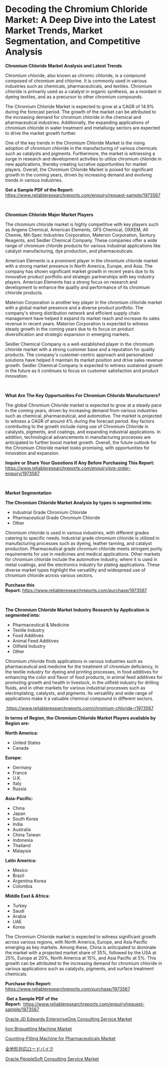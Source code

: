 <p><h1>Decoding the Chromium Chloride Market: A Deep Dive into the Latest Market Trends, Market Segmentation, and Competitive Analysis</h1></p><p><strong>Chromium Chloride Market Analysis and Latest Trends</strong></p>
<p><p>Chromium chloride, also known as chromic chloride, is a compound composed of chromium and chlorine. It is commonly used in various industries such as chemicals, pharmaceuticals, and textiles. Chromium chloride is primarily used as a catalyst in organic synthesis, as a mordant in dyeing textiles, and as a precursor to other chromium compounds.</p><p>The Chromium Chloride Market is expected to grow at a CAGR of 14.9% during the forecast period. The growth of the market can be attributed to the increasing demand for chromium chloride in the chemical and pharmaceutical industries. Additionally, the expanding applications of chromium chloride in water treatment and metallurgy sectors are expected to drive the market growth further.</p><p>One of the key trends in the Chromium Chloride Market is the rising adoption of chromium chloride in the manufacturing of various chemicals such as catalysts and pigments. Furthermore, the market is witnessing a surge in research and development activities to utilize chromium chloride in new applications, thereby creating lucrative opportunities for market players. Overall, the Chromium Chloride Market is poised for significant growth in the coming years, driven by increasing demand and evolving trends in various industries.</p></p>
<p><strong>Get a Sample PDF of the Report:&nbsp;</strong> <a href="https://www.reliableresearchreports.com/enquiry/request-sample/1973567">https://www.reliableresearchreports.com/enquiry/request-sample/1973567</a></p>
<p>&nbsp;</p>
<p><strong>Chromium Chloride Major Market Players</strong></p>
<p><p>The chromium chloride market is highly competitive with key players such as Angene Chemical, American Elements, GFS Chemical, OXKEM, All Chemie, Mil-Spec Industries Corporation, Materion Corporation, Sentury Reagents, and Seidler Chemical Company. These companies offer a wide range of chromium chloride products for various industrial applications like catalyst manufacturing, dye production, and pharmaceuticals.</p><p>American Elements is a prominent player in the chromium chloride market with a strong market presence in North America, Europe, and Asia. The company has shown significant market growth in recent years due to its innovative product portfolio and strategic partnerships with key industry players. American Elements has a strong focus on research and development to enhance the quality and performance of its chromium chloride products.</p><p>Materion Corporation is another key player in the chromium chloride market with a global market presence and a diverse product portfolio. The company's strong distribution network and efficient supply chain management have helped it expand its market reach and increase its sales revenue in recent years. Materion Corporation is expected to witness steady growth in the coming years due to its focus on product diversification and strategic expansion in emerging markets.</p><p>Seidler Chemical Company is a well-established player in the chromium chloride market with a strong customer base and a reputation for quality products. The company's customer-centric approach and personalized solutions have helped it maintain its market position and drive sales revenue growth. Seidler Chemical Company is expected to witness sustained growth in the future as it continues to focus on customer satisfaction and product innovation.</p></p>
<p>&nbsp;</p>
<p><strong>What Are The Key Opportunities For Chromium Chloride Manufacturers?</strong></p>
<p><p>The global Chromium Chloride market is expected to grow at a steady pace in the coming years, driven by increasing demand from various industries such as chemical, pharmaceutical, and automotive. The market is projected to witness a CAGR of around 4% during the forecast period. Key factors contributing to the growth include rising use of Chromium Chloride in catalysts, pigments, and coatings, and expanding industrial applications. In addition, technological advancements in manufacturing processes are anticipated to further boost market growth. Overall, the future outlook for the Chromium Chloride market looks promising, with opportunities for innovation and expansion.</p></p>
<p><strong>Inquire or Share Your Questions If Any Before Purchasing This Report:</strong> <a href="https://www.reliableresearchreports.com/enquiry/pre-order-enquiry/1973567">https://www.reliableresearchreports.com/enquiry/pre-order-enquiry/1973567</a></p>
<p>&nbsp;</p>
<p><strong>Market Segmentation</strong></p>
<p><strong>The Chromium Chloride Market Analysis by types is segmented into:</strong></p>
<p><ul><li>Industrial Grade Chromium Chloride</li><li>Pharmaceutical Grade Chromium Chloride</li><li>Other</li></ul></p>
<p><p>Chromium chloride is used in various industries, with different grades catering to specific needs. Industrial grade chromium chloride is utilized in manufacturing processes such as dyeing, leather tanning, and catalyst production. Pharmaceutical grade chromium chloride meets stringent purity requirements for use in medicines and medical applications. Other markets for chromium chloride include the automotive industry, where it is used in metal coatings, and the electronics industry for plating applications. These diverse market types highlight the versatility and widespread use of chromium chloride across various sectors.</p></p>
<p><strong>Purchase this Report:&nbsp;</strong><a href="https://www.reliableresearchreports.com/purchase/1973567">https://www.reliableresearchreports.com/purchase/1973567</a></p>
<p>&nbsp;</p>
<p><strong>The Chromium Chloride Market Industry Research by Application is segmented into:</strong></p>
<p><ul><li>Pharmaceutical & Medicine</li><li>Textile Industry</li><li>Food Additives</li><li>Animal Feed Additives</li><li>Oilfield Industry</li><li>Other</li></ul></p>
<p><p>Chromium chloride finds applications in various industries such as pharmaceutical and medicine for the treatment of chromium deficiency, in the textile industry for dyeing and printing processes, in food additives for enhancing the color and flavor of food products, in animal feed additives for promoting growth and health in livestock, in the oilfield industry for drilling fluids, and in other markets for various industrial processes such as electroplating, catalysts, and pigments. Its versatility and wide range of applications make it a valuable chemical compound in different sectors.</p></p>
<p><a href="https://www.reliableresearchreports.com/chromium-chloride-r1973567">&nbsp;https://www.reliableresearchreports.com/chromium-chloride-r1973567</a></p>
<p><strong>In terms of Region, the Chromium Chloride Market Players available by Region are:</strong></p>
<p>
    <p> <strong> North America: </strong>
        <ul>
            <li>United States</li>
            <li>Canada</li>
        </ul>
        </p> 
    <p> <strong> Europe: </strong>
        <ul>
            <li>Germany</li>
            <li>France</li>
            <li>U.K.</li>
            <li>Italy</li>
            <li>Russia</li>
        </ul>
        </p> 
    <p> <strong> Asia-Pacific: </strong>
        <ul>
            <li>China</li>
            <li>Japan</li>
            <li>South Korea</li>
            <li>India</li>
            <li>Australia</li>
            <li>China Taiwan</li>
            <li>Indonesia</li>
            <li>Thailand</li>
            <li>Malaysia</li>
        </ul>
        </p> 
    <p> <strong> Latin America: </strong>
        <ul>
            <li>Mexico</li>
            <li>Brazil</li>
            <li>Argentina Korea</li>
            <li>Colombia</li>
        </ul>
        </p> 
    <p> <strong> Middle East & Africa: </strong>
        <ul>
            <li>Turkey</li>
            <li>Saudi</li>
            <li>Arabia</li>
            <li>UAE</li>
            <li>Korea</li>
        </ul>
    </p>
    </p>
<p><p>The Chromium Chloride market is expected to witness significant growth across various regions, with North America, Europe, and Asia Pacific emerging as key markets. Among these, China is anticipated to dominate the market with a projected market share of 35%, followed by the USA at 25%, Europe at 20%, North America at 15%, and Asia Pacific at 5%. This growth can be attributed to the increasing demand for chromium chloride in various applications such as catalysts, pigments, and surface treatment chemicals.</p></p>
<p><strong>Purchase this Report: </strong><a href="https://www.reliableresearchreports.com/purchase/1973567">https://www.reliableresearchreports.com/purchase/1973567</a></p>
<p>&nbsp;<strong>Get a Sample PDF of the Report:&nbsp;&nbsp;</strong><a href="https://www.reliableresearchreports.com/enquiry/request-sample/1973567">https://www.reliableresearchreports.com/enquiry/request-sample/1973567</a></p>
<p><strong></strong></p>
<p><p><a href="https://github.com/mdhefjumiah/Market-Research-Report-List-1/blob/main/oracle-jd-edwards-enterpriseone-consulting-service-market.md">Oracle JD Edwards EnterpriseOne Consulting Service Market</a></p><p><a href="https://issuu.com/reportprime-2/docs/iron-briquetting-machine-market-size-2030.pptx">Iron Briquetting Machine Market</a></p><p><a href="https://issuu.com/reportprime-2/docs/counting-filling-machine-for-pharmaceuticals-marke">Counting-Filling Machine for Pharmaceuticals Market</a></p><p><a href="https://medium.com/@oswaldoavarro768546/%E3%82%AA%E3%83%BC%E3%83%AB%E3%83%86%E3%83%AC%E3%82%A4%E3%83%B3%E3%83%AD%E3%83%BC%E3%83%89%E3%83%90%E3%82%A4%E3%82%AF%E5%B8%82%E5%A0%B4%E3%81%AE%E5%88%86%E6%9E%90-%E3%82%B0%E3%83%AD%E3%83%BC%E3%83%90%E3%83%AB%E7%94%A3%E6%A5%AD%E3%81%AE%E8%A6%8B%E9%80%9A%E3%81%97%E3%81%A8%E4%BA%88%E6%B8%AC-2024%E5%B9%B4%E3%81%8B%E3%82%892031%E5%B9%B4-d99c6a796a3b">全地形対応ロードバイク</a></p><p><a href="https://github.com/nusratjahan12006/Market-Research-Report-List-1/blob/main/oracle-peoplesoft-consulting-service-market.md">Oracle PeopleSoft Consulting Service Market</a></p></p>